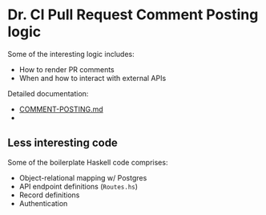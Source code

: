 # Dr. CI Pull Request Comment Posting logic

Some of the interesting logic includes:

* How to render PR comments
* When and how to interact with external APIs

Detailed documentation:

* [COMMENT-POSTING.md](COMMENT-POSTING.md)
* 

## Less interesting code

Some of the boilerplate Haskell code comprises:

* Object-relational mapping w/ Postgres
* API endpoint definitions (`Routes.hs`)
* Record definitions
* Authentication

